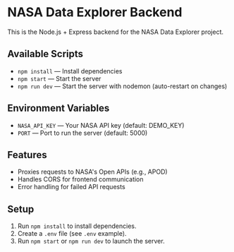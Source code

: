 # NASA Data Explorer Backend

This is the Node.js + Express backend for the NASA Data Explorer project.

## Available Scripts

- `npm install` — Install dependencies
- `npm start` — Start the server
- `npm run dev` — Start the server with nodemon (auto-restart on changes)

## Environment Variables

- `NASA_API_KEY` — Your NASA API key (default: DEMO_KEY)
- `PORT` — Port to run the server (default: 5000)

## Features
- Proxies requests to NASA's Open APIs (e.g., APOD)
- Handles CORS for frontend communication
- Error handling for failed API requests

## Setup
1. Run `npm install` to install dependencies.
2. Create a `.env` file (see `.env` example).
3. Run `npm start` or `npm run dev` to launch the server.
